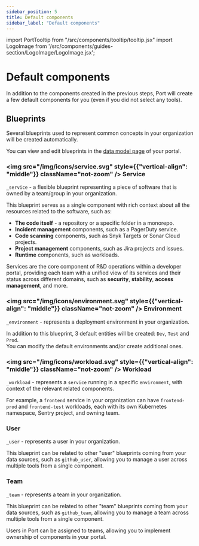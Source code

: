 ```yaml
---
sidebar_position: 5
title: Default components
sidebar_label: "Default components"
---
```


import PortTooltip from "/src/components/tooltip/tooltip.jsx"
import LogoImage from '/src/components/guides-section/LogoImage/LogoImage.jsx';

# Default components

In addition to the components created in the previous steps, Port will create a few default components for you (even if you did not select any tools).

## Blueprints

Several blueprints used to represent common concepts in your organization will be created automatically.

You can view and edit blueprints in the [data model page](https://app.getport.io/settings/data-model) of your portal.

### <img src="/img/icons/service.svg" style={{"vertical-align": "middle"}} className="not-zoom" /> Service

`_service` - a flexible <PortTooltip id="blueprint">blueprint</PortTooltip> representing a piece of software that is owned by a team/group in your organization.  
  
This blueprint serves as a single component with rich context about all the resources related to the software, such as:
- **The code itself** - a repository or a specific folder in a monorepo.
- **Incident management** components, such as a PagerDuty service.
- **Code scanning** components, such as Snyk Targets or Sonar Cloud projects.
- **Project management** components, such as Jira projects and issues.
- **Runtime** components, such as workloads.
  
Services are the core component of R&D operations within a developer portal, providing each team with a unified view of its services and their status across different domains, such as **security**, **stability**, **access management**, and more.

### <img src="/img/icons/environment.svg" style={{"vertical-align": "middle"}} className="not-zoom" /> Environment

`_environment` - represents a deployment environment in your organization.  

In addition to this <PortTooltip id="blueprint">blueprint</PortTooltip>, 3 default <PortTooltip id="entity">entities</PortTooltip> will be created: `Dev`, `Test` and `Prod`.  
You can modify the default environments and/or create additional ones.

### <img src="/img/icons/workload.svg" style={{"vertical-align": "middle"}} className="not-zoom" /> Workload

`_workload` - represents a `service` running in a specific `environment`, with context of the relevant related components.

For example, a `frontend` service in your organization can have `frontend-prod` and `frontend-test` workloads, each with its own Kubernetes namespace, Sentry project, and owning team.

### <LogoImage logo="User" verticalAlign="middle" /> User 

`_user` - represents a user in your organization.  

This blueprint can be related to other "user" blueprints coming from your data sources, such as `github_user`, allowing you to manage a user across multiple tools from a single component.  

### <LogoImage logo="Team" verticalAlign="middle" /> Team

`_team` - represents a team in your organization. 

This blueprint can be related to other "team" blueprints coming from your data sources, such as `github_team`, allowing you to manage a team across multiple tools from a single component.

Users in Port can be assigned to teams, allowing you to implement ownership of components in your portal. 